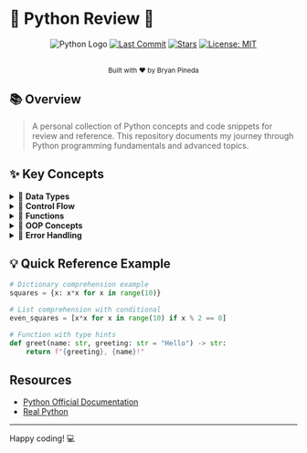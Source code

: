 # 🐍 Python Review 🐍

<div align="center">
  
  ![Python Logo](https://img.shields.io/badge/Python-3776AB?style=for-the-badge&logo=python&logoColor=white)
  [![Last Commit](https://img.shields.io/github/last-commit/BryanPineda21/PythonReview?style=for-the-badge)](https://github.com/BryanPineda21/PythonReview/commits/main)
  [![Stars](https://img.shields.io/github/stars/BryanPineda21/PythonReview?style=for-the-badge)](https://github.com/BryanPineda21/PythonReview/stargazers)
  [![License: MIT](https://img.shields.io/badge/License-MIT-yellow.svg?style=for-the-badge)](https://opensource.org/licenses/MIT)

</div>

<br>

<div align="center">
  <sub>Built with ❤️ by Bryan Pineda</sub>
</div>


## 📚 Overview

> A personal collection of Python concepts and code snippets for review and reference. This repository documents my journey through Python programming fundamentals and advanced topics.

## ✨ Key Concepts

<details>
<summary>🔹 <b>Data Types</b></summary>
<ul>
  <li>Lists, dictionaries, sets, tuples</li>
  <li>Type conversion and manipulation</li>
  <li>String operations and formatting</li>
</ul>
</details>

<details>
<summary>🔹 <b>Control Flow</b></summary>
<ul>
  <li>Conditionals (if, elif, else)</li>
  <li>Loops (for, while)</li>
  <li>List/dictionary comprehensions</li>
</ul>
</details>

<details>
<summary>🔹 <b>Functions</b></summary>
<ul>
  <li>Function definitions and parameters</li>
  <li>Return values and scope</li>
  <li>Lambda functions and higher-order functions</li>
</ul>
</details>

<details>
<summary>🔹 <b>OOP Concepts</b></summary>
<ul>
  <li>Classes and objects</li>
  <li>Inheritance and polymorphism</li>
  <li>Encapsulation and abstraction</li>
</ul>
</details>

<details>
<summary>🔹 <b>Error Handling</b></summary>
<ul>
  <li>Try/except blocks</li>
  <li>Raising exceptions</li>
  <li>Custom exceptions</li>
</ul>
</details>

## 💡 Quick Reference Example

```python
# Dictionary comprehension example
squares = {x: x*x for x in range(10)}

# List comprehension with conditional
even_squares = [x*x for x in range(10) if x % 2 == 0]

# Function with type hints
def greet(name: str, greeting: str = "Hello") -> str:
    return f"{greeting}, {name}!"
```

## Resources
- [Python Official Documentation](https://docs.python.org/3/)
- [Real Python](https://realpython.com/)
  
---
Happy coding! 💻
